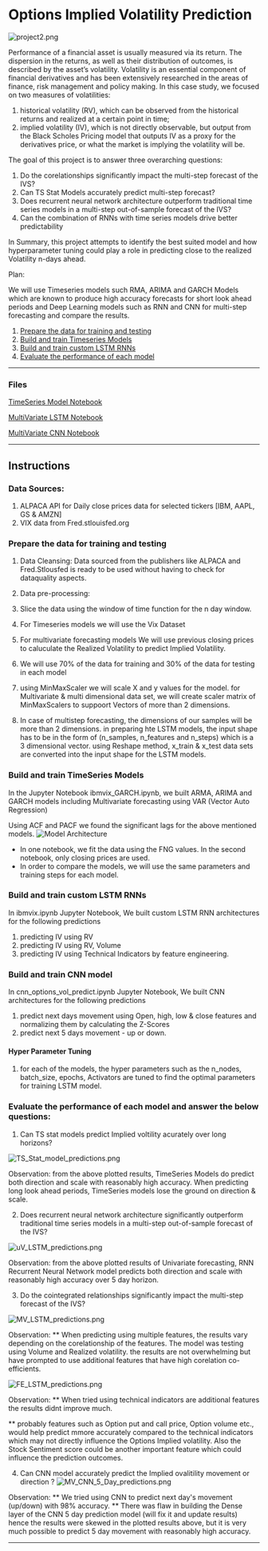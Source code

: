 # Options Implied Volatility Prediction

![project2.png](/resources/Images/project2.png)

Performance of a financial asset is usually measured via its return. The dispersion in the returns, as well as their distribution of outcomes, is described by the asset’s volatility. Volatility is an essential component of financial derivatives and has been extensively researched in the areas of finance, risk management and policy making. In this case study, we focused on two measures of volatilities: 
1. historical volatility (RV), which can be observed from the historical returns and realized at a certain point in time; 
2. implied volatility (IV), which is not directly observable, but output from the Black Scholes Pricing model that outputs IV as a proxy for the derivatives price, or what the market is implying the volatility will be. 

The goal of this project is to answer three overarching questions: 
1. Do the corelationships significantly impact the multi-step forecast of the IVS? 
2. Can TS Stat Models accurately predict multi-step forecast?
3. Does recurrent neural network architecture outperform traditional time series models in a multi-step out-of-sample forecast of the IVS?
4. Can the combination of RNNs with time series models drive better predictability

In Summary, this project attempts to identify the best suited model and how hyperparameter tuning could play a role in predicting close to the realized Volatility n-days ahead.


Plan:

We will use Timeseries models such RMA, ARIMA and GARCH Models which are known to produce high accuracy forecasts for short look ahead periods
and Deep Learning models such as RNN and CNN for multi-step forecasting and compare the results. 

1. [Prepare the data for training and testing](#prepare-the-data-for-training-and-testing)
2. [Build and train Timeseries Models](#build-and-train-custom-lstm-rnns)
2. [Build and train custom LSTM RNNs](#build-and-train-custom-lstm-rnns)
3. [Evaluate the performance of each model](#evaluate-the-performance-of-each-model)

- - -

### Files

[TimeSeries Model Notebook](/ibmvix_GARCH.ipynb)

[MultiVariate LSTM Notebook](/ibmvix.ipynb)

[MultiVariate CNN Notebook](/cnn_options_vol_predict.ipynb)

- - -

## Instructions

### Data Sources: 
1. ALPACA API for Daily close prices data for selected tickers [IBM, AAPL, GS & AMZN]
2. VIX data from Fred.stlouisfed.org

### Prepare the data for training and testing

1. Data Cleansing:
Data sourced from the publishers like ALPACA and Fred.Stlousfed is ready to be used without having to check for dataquality aspects. 

2. Data pre-processing:

1. Slice the data using the window of time function for the n day window.
2. For Timeseries models we will use the Vix Dataset 
3. For multivariate forecasting models We will use previous closing prices to caluculate the Realized Volatility to predict Implied Volatility.
4. We will use  70% of the data for training and 30% of the data for testing in each model
5. using MinMaxScaler we will scale X and y values for the model. for Multivariate & multi dimensional data set, we will create scaler matrix of 
MinMaxScalers to suppoort Vectors of more than 2 dimensions. 
6. In case of multistep forecasting, the dimensions of our samples will be more than 2 dimensions. in preparing hte LSTM models, the input shape has to be in the form of (n_samples, n_features and n_steps) which is a 3 dimensional vector. using Reshape method, x_train & x_test data sets are converted into the input shape for the LSTM models.


### Build and train TimeSeries Models

In the Jupyter Notebook ibmvix_GARCH.ipynb, we built ARMA, ARIMA and GARCH models including Multivariate forecasting using VAR (Vector Auto Regression) 

Using ACF and PACF we found the significant lags for the above mentioned models. 
![Model Architecture](Resources/btc.png)

* In one notebook, we fit the data using the FNG values. In the second notebook, only closing prices are used.
* In order to compare the models, we will use the same parameters and training steps for each model. 



### Build and train custom LSTM RNNs

In ibmvix.ipynb Jupyter Notebook, We built custom LSTM RNN architectures for the following predictions
1. predicting IV using RV
2. predicting IV using RV, Volume
3. predicting IV using Technical Indicators by feature engineering. 


### Build and train CNN model

In cnn_options_vol_predict.ipynb Jupyter Notebook, We built CNN architectures for the following predictions
1. predict next days movement using Open, high, low & close features and normalizing them by calculating the Z-Scores
2. predict next 5 days movement - up or down.


#### Hyper Parameter Tuning
1. for each of the models, the hyper parameters such as the n_nodes, batch_size, epochs, Activators are tuned to find the optimal parameters for
training LSTM model. 

### Evaluate the performance of each model and answer the below questions:

1. Can TS stat models predict Implied voltility acurately over long horizons?

![TS_Stat_model_predictions.png](/resourcesImages/TS_Stat_model_predictions.png)

Observation: 
from the above plotted results, TimeSeries Models do predict both direction and scale with reasonably high accuracy. 
When predicting long look ahead periods, TimeSeries models lose the ground on direction & scale. 

2. Does recurrent neural network architecture significantly outperform traditional time series models in a multi-step out-of-sample forecast of the IVS?

![uV_LSTM_predictions.png](/resources/Images/uV_LSTM_predictions.png)

Observation: 
from the above plotted results of Univariate forecasting, RNN Recurrent Neural Network model predicts both direction and scale with reasonably high accuracy over 5 day horizon. 


3. Do the cointegrated relationships significantly impact the multi-step forecast of the IVS? 

![MV_LSTM_predictions.png](/resources/Images/MV_LSTM_predictions.png)

Observation: 
** When predicting using multiple features, the results vary depending on the corelationship of the features.  The model was testing using Volume and Realized volatility. the results are not overwhelming but have prompted to use additional features that have high corelation co-efficients. 

![FE_LSTM_predictions.png](/resources/Images/FE_LSTM_predictions.png)

Observation: 
** When tried using technical indicators are additional features the results didnt improve much. 

** probably features such as Option put and call price, Option volume etc., would help predict mmore accurately compared to the technical indicators which may not directly influence the Options Implied volatility. Also the Stock Sentiment score could be another important feature which could influence the prediction outcomes. 

4. Can CNN model accurately predict the Implied ovalitility movement or direction ?
![MV_CNN_5_Day_predictions.png](/resources/Images/MV_CNN_5_Day_predictions.png)

Observation: 
** We tried using CNN to predict next day's movement (up/down) with 98% accuracy. 
** There was flaw in building the Dense layer of the CNN 5 day prediction model (will fix it and update results) hence the results were skewed in the plotted results above, but it is very much possible to predict 5 day movement with reasonably high accuracy.
- - -
